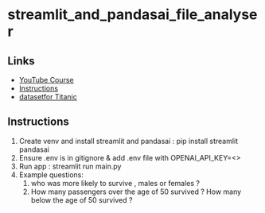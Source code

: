 # streamlit_and_pandasai_file_analyser
## Links
- [YouTube Course](https://www.youtube.com/watch?v=oSC2U2iuMRg)
- [Instructions](https://bugbytes.io/posts/streamlit-pandasai-prompt-driven-data-analysis/)
- [datasetfor Titanic](https://github.com/datasciencedojo/datasets)

## Instructions
1. Create venv and install streamlit and pandasai : pip install streamlit pandasai
1. Ensure .env is in gitignore & add .env file with OPENAI_API_KEY=<<Your OPENAI Key>>
1. Run app : streamlit run main.py
1. Example questions:
    1. who was more likely to survive , males or females ? 
    1. How many passengers over the age of 50 survived ? How many below the age of 50 survived ? 